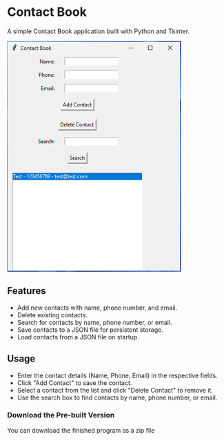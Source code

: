 # Contact Book

A simple Contact Book application built with Python and Tkinter.

![Screenshot](contact-book.png)

## Features

- Add new contacts with name, phone number, and email.
- Delete existing contacts.
- Search for contacts by name, phone number, or email.
- Save contacts to a JSON file for persistent storage.
- Load contacts from a JSON file on startup.

## Usage

- Enter the contact details (Name, Phone, Email) in the respective fields.
- Click "Add Contact" to save the contact.
- Select a contact from the list and click "Delete Contact" to remove it.
- Use the search box to find contacts by name, phone number, or email.

### Download the Pre-built Version

You can download the finished program as a zip file
